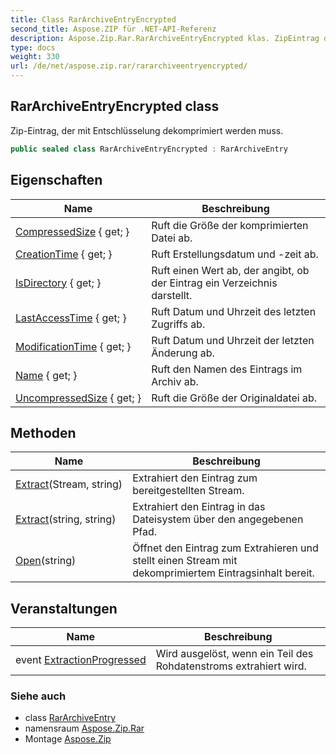 ```yaml
---
title: Class RarArchiveEntryEncrypted
second_title: Aspose.ZIP für .NET-API-Referenz
description: Aspose.Zip.Rar.RarArchiveEntryEncrypted klas. ZipEintrag der mit Entschlüsselung dekomprimiert werden muss.
type: docs
weight: 330
url: /de/net/aspose.zip.rar/rararchiveentryencrypted/
---
```

## RarArchiveEntryEncrypted class

Zip-Eintrag, der mit Entschlüsselung dekomprimiert werden muss.

```csharp
public sealed class RarArchiveEntryEncrypted : RarArchiveEntry
```

## Eigenschaften

| Name | Beschreibung |
| --- | --- |
| [CompressedSize](../../aspose.zip.rar/rararchiveentry/compressedsize/) { get; } | Ruft die Größe der komprimierten Datei ab. |
| [CreationTime](../../aspose.zip.rar/rararchiveentry/creationtime/) { get; } | Ruft Erstellungsdatum und -zeit ab. |
| [IsDirectory](../../aspose.zip.rar/rararchiveentry/isdirectory/) { get; } | Ruft einen Wert ab, der angibt, ob der Eintrag ein Verzeichnis darstellt. |
| [LastAccessTime](../../aspose.zip.rar/rararchiveentry/lastaccesstime/) { get; } | Ruft Datum und Uhrzeit des letzten Zugriffs ab. |
| [ModificationTime](../../aspose.zip.rar/rararchiveentry/modificationtime/) { get; } | Ruft Datum und Uhrzeit der letzten Änderung ab. |
| [Name](../../aspose.zip.rar/rararchiveentry/name/) { get; } | Ruft den Namen des Eintrags im Archiv ab. |
| [UncompressedSize](../../aspose.zip.rar/rararchiveentry/uncompressedsize/) { get; } | Ruft die Größe der Originaldatei ab. |

## Methoden

| Name | Beschreibung |
| --- | --- |
| [Extract](../../aspose.zip.rar/rararchiveentry/extract/)(Stream, string) | Extrahiert den Eintrag zum bereitgestellten Stream. |
| [Extract](../../aspose.zip.rar/rararchiveentry/extract/)(string, string) | Extrahiert den Eintrag in das Dateisystem über den angegebenen Pfad. |
| [Open](../../aspose.zip.rar/rararchiveentry/open/)(string) | Öffnet den Eintrag zum Extrahieren und stellt einen Stream mit dekomprimiertem Eintragsinhalt bereit. |

## Veranstaltungen

| Name | Beschreibung |
| --- | --- |
| event [ExtractionProgressed](../../aspose.zip.rar/rararchiveentry/extractionprogressed/) | Wird ausgelöst, wenn ein Teil des Rohdatenstroms extrahiert wird. |

### Siehe auch

* class [RarArchiveEntry](../rararchiveentry/)
* namensraum [Aspose.Zip.Rar](../../aspose.zip.rar/)
* Montage [Aspose.Zip](../../)


